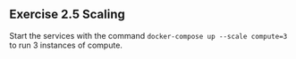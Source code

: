 ## Exercise 2.5 Scaling

Start the services with the command `docker-compose up --scale compute=3` to run 3 instances of compute.   